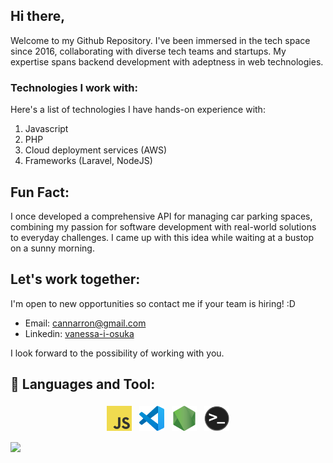 ## Hi there,
Welcome to my Github Repository. I've been immersed in the tech space since 2016, collaborating with diverse tech teams and startups. My expertise spans backend development with adeptness in web technologies.

### Technologies I work with:
Here's a list of technologies I have hands-on experience with:
1. Javascript
2. PHP
3. Cloud deployment services (AWS)
4. Frameworks (Laravel, NodeJS)

## Fun Fact:
I once developed a comprehensive API for managing car parking spaces, combining my passion for software development with real-world solutions to everyday challenges. I came up with this idea while waiting at a bustop on a sunny morning.

 ## Let's work together:
I'm open to new opportunities so contact me if your team is hiring! :D

* Email: cannarron@gmail.com
* Linkedin: [vanessa-i-osuka](https://linkedin.com/in/vanessa-i-osuka)

I look forward to the possibility of working with you. 

## 🧰 Languages and Tool:
<p align="center">
<img src="https://raw.githubusercontent.com/github/explore/80688e429a7d4ef2fca1e82350fe8e3517d3494d/topics/javascript/javascript.png" alt="Javascript" height="40" style="vertical-align:top; margin:4px">
<img src="https://raw.githubusercontent.com/github/explore/80688e429a7d4ef2fca1e82350fe8e3517d3494d/topics/visual-studio-code/visual-studio-code.png" alt="VS Code" height="40" style="vertical-align:top; margin:4px">
<img src="https://raw.githubusercontent.com/github/explore/80688e429a7d4ef2fca1e82350fe8e3517d3494d/topics/nodejs/nodejs.png" alt="NodeJS" height="40" style="vertical-align:top; margin:4px">
<img src="https://raw.githubusercontent.com/github/explore/80688e429a7d4ef2fca1e82350fe8e3517d3494d/topics/terminal/terminal.png" alt="Terminal" height="40" style="vertical-align:top; margin:4px">

</p>

  <img height="180em" src="https://github-readme-stats.vercel.app/api/top-langs/?username=Cannarron&theme=tokyonight&exclude_repo=KNN-Image-Classification&show_icons=true&hide_border=true&layout=compact&langs_count=8"/>





